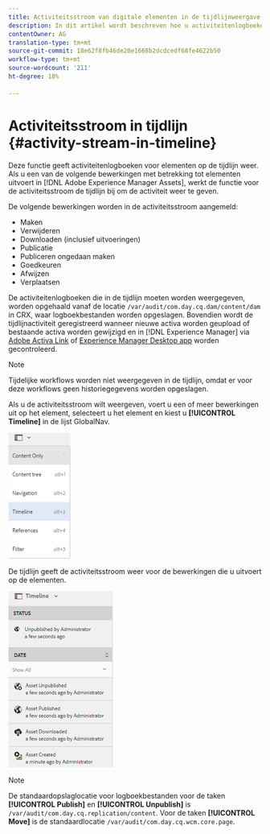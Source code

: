 ```yaml
---
title: Activiteitsstroom van digitale elementen in de tijdlijnweergave
description: In dit artikel wordt beschreven hoe u activiteitenlogboeken voor elementen op de tijdlijn kunt weergeven.
contentOwner: AG
translation-type: tm+mt
source-git-commit: 18e62f8fb46de20e1668b2dcdcedf68fe4622b50
workflow-type: tm+mt
source-wordcount: '211'
ht-degree: 18%

---
```



# Activiteitsstroom in tijdlijn {#activity-stream-in-timeline}

Deze functie geeft activiteitenlogboeken voor elementen op de tijdlijn weer. Als u een van de volgende bewerkingen met betrekking tot elementen uitvoert in [!DNL Adobe Experience Manager Assets], werkt de functie voor de activiteitsstroom de tijdlijn bij om de activiteit weer te geven.

De volgende bewerkingen worden in de activiteitsstroom aangemeld:

* Maken
* Verwijderen
* Downloaden (inclusief uitvoeringen)
* Publicatie
* Publiceren ongedaan maken
* Goedkeuren
* Afwijzen
* Verplaatsen

De activiteitenlogboeken die in de tijdlijn moeten worden weergegeven, worden opgehaald vanaf de locatie `/var/audit/com.day.cq.dam/content/dam` in CRX, waar logboekbestanden worden opgeslagen. Bovendien wordt de tijdlijnactiviteit geregistreerd wanneer nieuwe activa worden geupload of bestaande activa worden gewijzigd en in [!DNL Experience Manager] via [Adobe Activa Link](https://helpx.adobe.com/enterprise/admin-guide.html/enterprise/using/manage-assets-using-adobe-asset-link.ug.html) of [Experience Manager Desktop app](https://experienceleague.adobe.com/docs/experience-manager-desktop-app/using/release-notes.html) worden gecontroleerd.

>[!NOTE]
>
>Tijdelijke workflows worden niet weergegeven in de tijdlijn, omdat er voor deze workflows geen historiegegevens worden opgeslagen.

Als u de activiteitsstroom wilt weergeven, voert u een of meer bewerkingen uit op het element, selecteert u het element en kiest u **[!UICONTROL Timeline]** in de lijst GlobalNav.

![timeline-2](assets/timeline-2.png)

De tijdlijn geeft de activiteitsstroom weer voor de bewerkingen die u uitvoert op de elementen.

![activity_stream](assets/activity_stream.png)

>[!NOTE]
>
>De standaardopslaglocatie voor logboekbestanden voor de taken **[!UICONTROL Publish]** en **[!UICONTROL Unpublish]** is `/var/audit/com.day.cq.replication/content`. Voor de taken **[!UICONTROL Move]** is de standaardlocatie `/var/audit/com.day.cq.wcm.core.page`.
